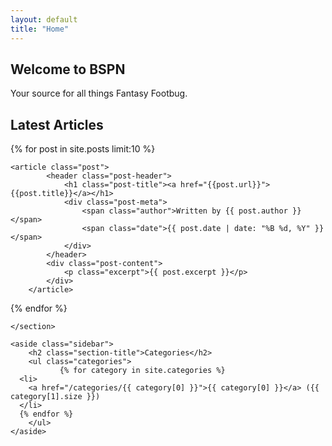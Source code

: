 ```yaml
---
layout: default
title: "Home"
---
```


<div class="hero-image">
    <div class="hero-text">
        <h2>Welcome to BSPN</h2>
        <p>Your source for all things Fantasy Footbug.</p>
    </div>
</div>

<div class="main-content">
    <section class="latest-articles">
        <h2 class="section-title">Latest Articles</h2>
 {% for post in site.posts limit:10 %}
    
    <article class="post">
            <header class="post-header">
                <h1 class="post-title"><a href="{{post.url}}">{{post.title}}</a></h1>
                <div class="post-meta">
                    <span class="author">Written by {{ post.author }}</span>
                    <span class="date">{{ post.date | date: "%B %d, %Y" }}</span>
                </div>
            </header>
            <div class="post-content">
                <p class="excerpt">{{ post.excerpt }}</p>
            </div>
        </article>
  {% endfor %}

    </section>

    <aside class="sidebar">
        <h2 class="section-title">Categories</h2>
        <ul class="categories">
               {% for category in site.categories %}
      <li>
        <a href="/categories/{{ category[0] }}">{{ category[0] }}</a> ({{ category[1].size }})
      </li>
      {% endfor %}
        </ul>
    </aside>

</div>
